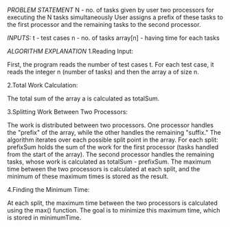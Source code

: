_PROBLEM STATEMENT_
N - no. of tasks given by user 
two processors for executing the N tasks simultaneously
User assigns a prefix of these tasks to the first processor and the remaining tasks to the second processor.

_INPUTS:_
t - test cases 
n - no. of tasks 
array[n] - having time for each tasks 

_ALGORITHM EXPLANATION_
1.Reading Input:

First, the program reads the number of test cases t.
For each test case, it reads the integer n (number of tasks) and then the array a of size n.

2.Total Work Calculation:

The total sum of the array a is calculated as totalSum.

3.Splitting Work Between Two Processors:

The work is distributed between two processors. One processor handles the "prefix" of the array, while the other handles the remaining "suffix."
The algorithm iterates over each possible split point in the array. For each split:
prefixSum holds the sum of the work for the first processor (tasks handled from the start of the array).
The second processor handles the remaining tasks, whose work is calculated as totalSum - prefixSum.
The maximum time between the two processors is calculated at each split, and the minimum of these maximum times is stored as the result.

4.Finding the Minimum Time:

At each split, the maximum time between the two processors is calculated using the max() function.
The goal is to minimize this maximum time, which is stored in minimumTime.
